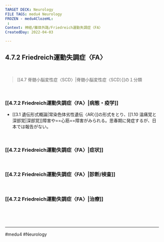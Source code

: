 ```yaml
---
TARGET DECK: Neurology
FILE TAGS: medu4 Neurology
FROZEN - medu4ClozeHL:
 : 
Context: 神経/錐体外路/Friedreich運動失調症〈FA〉
CreatedDay: 2022-04-03

---
```


## 4.7.2 Friedreich運動失調症〈FA〉

<br>

>[[4.7 脊髄小脳変性症〈SCD〉\|脊髄小脳変性症〈SCD〉]]の１分類

<br>

### [[4.7.2 Friedreich運動失調症〈FA〉|病態・疫学]]
* [[3.1 遺伝形式概論|常染色体劣性遺伝〈AR〉]]の形式をとり、[[1.10 温痛覚と深部覚|深部覚]]障害や==心筋==障害がみられる。思春期に発症するが、日本では報告がない。
<!--ID: 1649070300983-->


<br>

### [[4.7.2 Friedreich運動失調症〈FA〉|症状]]


<br>

### [[4.7.2 Friedreich運動失調症〈FA〉|診断/検査]]


<br>

### [[4.7.2 Friedreich運動失調症〈FA〉|治療]]


<br><br><br>

---
#medu4 #Neurology 